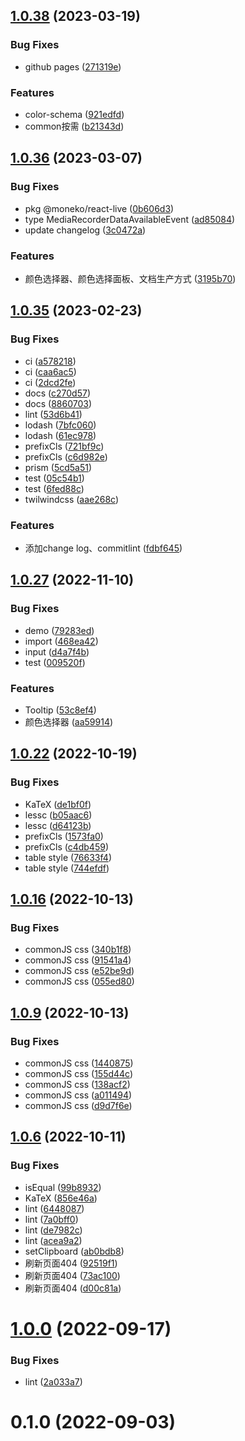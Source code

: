 ## [1.0.38](https://github.com/monako97/neko-ui/compare/1.0.36...1.0.38) (2023-03-19)


### Bug Fixes

* github pages ([271319e](https://github.com/monako97/neko-ui/commit/271319ec3e14bc755751e717300746dbf79fcf47))


### Features

* color-schema ([921edfd](https://github.com/monako97/neko-ui/commit/921edfd1bcf5a94b5110ac55efe004c1e09be0fa))
* common按需 ([b21343d](https://github.com/monako97/neko-ui/commit/b21343de3ab6df865f000f4412f246b718bcea2e))



## [1.0.36](https://github.com/monako97/neko-ui/compare/1.0.35...1.0.36) (2023-03-07)


### Bug Fixes

* pkg @moneko/react-live ([0b606d3](https://github.com/monako97/neko-ui/commit/0b606d34e86078d7e08c456d8d69fb2c986b04d6))
* type MediaRecorderDataAvailableEvent ([ad85084](https://github.com/monako97/neko-ui/commit/ad850846bcf3898708247f7fcb5bbc8d83041a0f))
* update changelog ([3c0472a](https://github.com/monako97/neko-ui/commit/3c0472affe3cde0e6ee4c819224b8d6723748e33))


### Features

* 颜色选择器、颜色选择面板、文档生产方式 ([3195b70](https://github.com/monako97/neko-ui/commit/3195b709be77f103c5f40dffe6f5f61bd745e13d))



## [1.0.35](https://github.com/monako97/neko-ui/compare/1.0.27...1.0.35) (2023-02-23)


### Bug Fixes

* ci ([a578218](https://github.com/monako97/neko-ui/commit/a5782182ee80290433dd3a196bcbeb822497c7e1))
* ci ([caa6ac5](https://github.com/monako97/neko-ui/commit/caa6ac5b77f128c4474f8a6723b5db5f1230c918))
* ci ([2dcd2fe](https://github.com/monako97/neko-ui/commit/2dcd2fe85e9ab6e4417e440bcf5c221df5c42c2e))
* docs ([c270d57](https://github.com/monako97/neko-ui/commit/c270d5796effad7239d323de2daf5a06eec1cb49))
* docs ([8860703](https://github.com/monako97/neko-ui/commit/8860703fe82fbb107c7a73fdca4f13e12eb75f46))
* lint ([53d6b41](https://github.com/monako97/neko-ui/commit/53d6b41c10e360fc44038201255dc9979f91986b))
* lodash ([7bfc060](https://github.com/monako97/neko-ui/commit/7bfc0600719bf567da501cc73b24cef1fc10beee))
* lodash ([61ec978](https://github.com/monako97/neko-ui/commit/61ec9780317cdca299a238c721886451347b2af3))
* prefixCls ([721bf9c](https://github.com/monako97/neko-ui/commit/721bf9c9d4e8afd86be057debef1629363a1a4f8))
* prefixCls ([c6d982e](https://github.com/monako97/neko-ui/commit/c6d982ef66bbe8d0be43cc6eec29333ac0c3b992))
* prism ([5cd5a51](https://github.com/monako97/neko-ui/commit/5cd5a51482c7a2818328bad0e3ab943ae5ab2fb3))
* test ([05c54b1](https://github.com/monako97/neko-ui/commit/05c54b1efd5ebaeec8ccd45e40dfaa4a844d16e0))
* test ([6fed88c](https://github.com/monako97/neko-ui/commit/6fed88cf840a363bc7397d0391a60814026f786b))
* twilwindcss ([aae268c](https://github.com/monako97/neko-ui/commit/aae268c6383b90938d3b486d8a700554021fc85c))


### Features

* 添加change log、commitlint ([fdbf645](https://github.com/monako97/neko-ui/commit/fdbf6454d99a020b0ba12c619fea9249c3dd058d))



## [1.0.27](https://github.com/monako97/neko-ui/compare/1.0.22...1.0.27) (2022-11-10)


### Bug Fixes

* demo ([79283ed](https://github.com/monako97/neko-ui/commit/79283ed4e60d6934102b3a00095f33905852b9c1))
* import ([468ea42](https://github.com/monako97/neko-ui/commit/468ea429c946802f57bd33e4acb9e02b7b128cad))
* input ([d4a7f4b](https://github.com/monako97/neko-ui/commit/d4a7f4bf57f54ddd13309595ead33ecd53ce30c6))
* test ([009520f](https://github.com/monako97/neko-ui/commit/009520fc13f66eaba58343335e3214b90c7d4321))


### Features

* Tooltip ([53c8ef4](https://github.com/monako97/neko-ui/commit/53c8ef4f62da8f3828acf137ca240d3028037a56))
* 颜色选择器 ([aa59914](https://github.com/monako97/neko-ui/commit/aa59914f406b06ba282b24fafd251f77e2ecae19))



## [1.0.22](https://github.com/monako97/neko-ui/compare/1.0.16...1.0.22) (2022-10-19)


### Bug Fixes

* KaTeX ([de1bf0f](https://github.com/monako97/neko-ui/commit/de1bf0fb593d0fc42d05a57aca13be73b15a4f05))
* lessc ([b05aac6](https://github.com/monako97/neko-ui/commit/b05aac645d9604bd7cb4b099c22c8173353a6729))
* lessc ([d64123b](https://github.com/monako97/neko-ui/commit/d64123beca32df09f0389b810fe2863f702cff29))
* prefixCls ([1573fa0](https://github.com/monako97/neko-ui/commit/1573fa0d543f45bfd1fc1dc9d69424e367ce9ec6))
* prefixCls ([c4db459](https://github.com/monako97/neko-ui/commit/c4db4591249351176c2830f9dba50e379460b0e6))
* table style ([76633f4](https://github.com/monako97/neko-ui/commit/76633f43253a2f501d98d25df144e6ba23064a29))
* table style ([744efdf](https://github.com/monako97/neko-ui/commit/744efdf3004a46733b941d205332e1b333344175))



## [1.0.16](https://github.com/monako97/neko-ui/compare/1.0.9...1.0.16) (2022-10-13)


### Bug Fixes

* commonJS css ([340b1f8](https://github.com/monako97/neko-ui/commit/340b1f8ba72d64816351967a97edad2f7646f03a))
* commonJS css ([91541a4](https://github.com/monako97/neko-ui/commit/91541a452b43221b5ff18d63ee8f7c3e2acc36fa))
* commonJS css ([e52be9d](https://github.com/monako97/neko-ui/commit/e52be9da9471b4c08bce74832d0177135186f9ba))
* commonJS css ([055ed80](https://github.com/monako97/neko-ui/commit/055ed80c105b652b7f435f079c628934d94e6748))



## [1.0.9](https://github.com/monako97/neko-ui/compare/1.0.6...1.0.9) (2022-10-13)


### Bug Fixes

* commonJS css ([1440875](https://github.com/monako97/neko-ui/commit/14408751650bf7d0250a4b8fa0999bed07132e15))
* commonJS css ([155d44c](https://github.com/monako97/neko-ui/commit/155d44c81f0b5d652dd7f3e0503af3566d68a8d1))
* commonJS css ([138acf2](https://github.com/monako97/neko-ui/commit/138acf2f5d98ecf6304a803bd156dc28e7d7ff79))
* commonJS css ([a011494](https://github.com/monako97/neko-ui/commit/a0114947424b4d0ced994d69e1b9766be4085aed))
* commonJS css ([d9d7f6e](https://github.com/monako97/neko-ui/commit/d9d7f6e5a7be4e8195f00640340646abaf41de17))



## [1.0.6](https://github.com/monako97/neko-ui/compare/1.0.0...1.0.6) (2022-10-11)


### Bug Fixes

* isEqual ([99b8932](https://github.com/monako97/neko-ui/commit/99b893204a2496d370cd36e7ad3db79c8aba68a9))
* KaTeX ([856e46a](https://github.com/monako97/neko-ui/commit/856e46a1c03398cda1ccd8a67a6570dc697291c3))
* lint ([6448087](https://github.com/monako97/neko-ui/commit/6448087a3d20cae29178af191f385659c2cbc1e6))
* lint ([7a0bff0](https://github.com/monako97/neko-ui/commit/7a0bff072e82fd0630bd3e4c79c91cd134ab428a))
* lint ([de7982c](https://github.com/monako97/neko-ui/commit/de7982c3269b9a3811a30dee4f66fa3f0e6d8ddc))
* lint ([acea9a2](https://github.com/monako97/neko-ui/commit/acea9a2e6d80d3456d4e6c2cc01bd05c09e9456c))
* setClipboard ([ab0bdb8](https://github.com/monako97/neko-ui/commit/ab0bdb8c2ef9b35c836846319b75cc3f3cf10646))
* 刷新页面404 ([92519f1](https://github.com/monako97/neko-ui/commit/92519f1ff86fc31a73c2f066658fa6299897b99a))
* 刷新页面404 ([73ac100](https://github.com/monako97/neko-ui/commit/73ac1001a2a78e7cba38754a849a6439210ed4ad))
* 刷新页面404 ([d00c81a](https://github.com/monako97/neko-ui/commit/d00c81a4647f4fffa799b3e3d96af036086b603d))



# [1.0.0](https://github.com/monako97/neko-ui/compare/0.1.0...1.0.0) (2022-09-17)


### Bug Fixes

* lint ([2a033a7](https://github.com/monako97/neko-ui/commit/2a033a7c3dd926ddeb8d1ecb76887a2cfc8c1993))



# 0.1.0 (2022-09-03)



